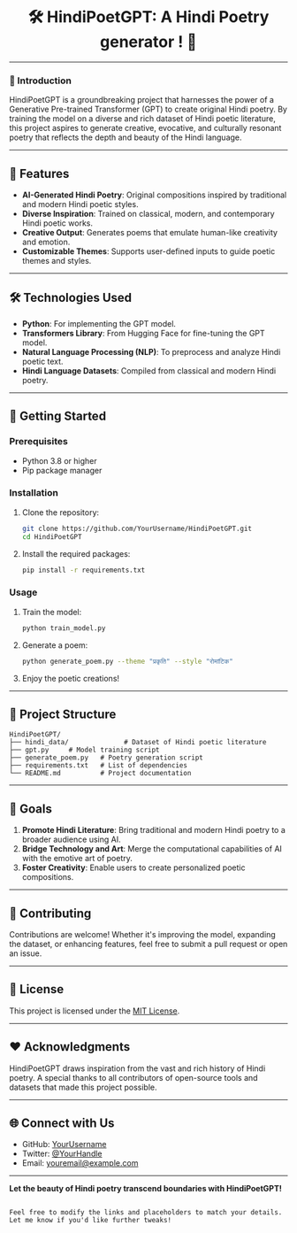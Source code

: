

<div align="center">
    <h1>🛠️ HindiPoetGPT: A Hindi Poetry generator ! 🤖</h1>
</div>

---

### 📜 Introduction

HindiPoetGPT is a groundbreaking project that harnesses the power of a Generative Pre-trained Transformer (GPT) to create original Hindi poetry. By training the model on a diverse and rich dataset of Hindi poetic literature, this project aspires to generate creative, evocative, and culturally resonant poetry that reflects the depth and beauty of the Hindi language.

---

## 🌟 Features  
- **AI-Generated Hindi Poetry**: Original compositions inspired by traditional and modern Hindi poetic styles.  
- **Diverse Inspiration**: Trained on classical, modern, and contemporary Hindi poetic works.  
- **Creative Output**: Generates poems that emulate human-like creativity and emotion.  
- **Customizable Themes**: Supports user-defined inputs to guide poetic themes and styles.  

---

## 🛠️ Technologies Used  
- **Python**: For implementing the GPT model.  
- **Transformers Library**: From Hugging Face for fine-tuning the GPT model.  
- **Natural Language Processing (NLP)**: To preprocess and analyze Hindi poetic text.  
- **Hindi Language Datasets**: Compiled from classical and modern Hindi poetry.  

---

## 🚀 Getting Started  

### Prerequisites  
- Python 3.8 or higher  
- Pip package manager  

### Installation  
1. Clone the repository:  
   ```bash
   git clone https://github.com/YourUsername/HindiPoetGPT.git
   cd HindiPoetGPT
   ```  
2. Install the required packages:  
   ```bash
   pip install -r requirements.txt
   ```  

### Usage  
1. Train the model:  
   ```bash
   python train_model.py
   ```  
2. Generate a poem:  
   ```bash
   python generate_poem.py --theme "प्रकृति" --style "रोमांटिक"
   ```  
3. Enjoy the poetic creations!  

---

## 📂 Project Structure  
```plaintext
HindiPoetGPT/  
├── hindi_data/              # Dataset of Hindi poetic literature   
├── gpt.py     # Model training script  
├── generate_poem.py   # Poetry generation script  
├── requirements.txt   # List of dependencies  
└── README.md          # Project documentation  
```

---

## 🎯 Goals  
1. **Promote Hindi Literature**: Bring traditional and modern Hindi poetry to a broader audience using AI.  
2. **Bridge Technology and Art**: Merge the computational capabilities of AI with the emotive art of poetry.  
3. **Foster Creativity**: Enable users to create personalized poetic compositions.  

---

## 🤝 Contributing  
Contributions are welcome! Whether it's improving the model, expanding the dataset, or enhancing features, feel free to submit a pull request or open an issue.

---

## 📜 License  
This project is licensed under the [MIT License](LICENSE).  

---

## ❤️ Acknowledgments  
HindiPoetGPT draws inspiration from the vast and rich history of Hindi poetry. A special thanks to all contributors of open-source tools and datasets that made this project possible.  

---

## 🌐 Connect with Us  
- GitHub: [YourUsername](https://github.com/YourUsername)  
- Twitter: [@YourHandle](https://twitter.com/YourHandle)  
- Email: youremail@example.com  

---

**Let the beauty of Hindi poetry transcend boundaries with HindiPoetGPT!**
```  

Feel free to modify the links and placeholders to match your details. Let me know if you'd like further tweaks!